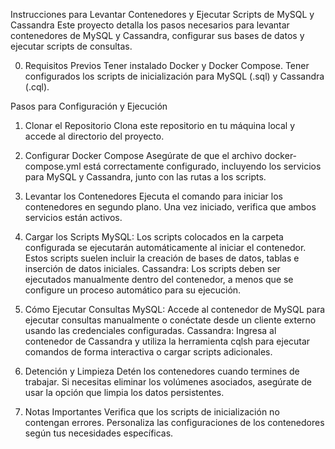 Instrucciones para Levantar Contenedores y Ejecutar Scripts de MySQL y Cassandra
Este proyecto detalla los pasos necesarios para levantar contenedores de MySQL y Cassandra, configurar sus bases de datos y ejecutar scripts de consultas.

0. Requisitos Previos
Tener instalado Docker y Docker Compose.
Tener configurados los scripts de inicialización para MySQL (.sql) y Cassandra (.cql).

Pasos para Configuración y Ejecución
1. Clonar el Repositorio
Clona este repositorio en tu máquina local y accede al directorio del proyecto.

2. Configurar Docker Compose
Asegúrate de que el archivo docker-compose.yml está correctamente configurado, incluyendo los servicios para MySQL y Cassandra, junto con las rutas a los scripts.

3. Levantar los Contenedores
Ejecuta el comando para iniciar los contenedores en segundo plano. Una vez iniciado, verifica que ambos servicios están activos.

4. Cargar los Scripts
MySQL: Los scripts colocados en la carpeta configurada se ejecutarán automáticamente al iniciar el contenedor. Estos scripts suelen incluir la creación de bases de datos, tablas e inserción de datos iniciales. Cassandra: Los scripts deben ser ejecutados manualmente dentro del contenedor, a menos que se configure un proceso automático para su ejecución.

5. Cómo Ejecutar Consultas
MySQL: Accede al contenedor de MySQL para ejecutar consultas manualmente o conéctate desde un cliente externo usando las credenciales configuradas.
Cassandra: Ingresa al contenedor de Cassandra y utiliza la herramienta cqlsh para ejecutar comandos de forma interactiva o cargar scripts adicionales.

6. Detención y Limpieza
Detén los contenedores cuando termines de trabajar.
Si necesitas eliminar los volúmenes asociados, asegúrate de usar la opción que limpia los datos persistentes.

7. Notas Importantes
Verifica que los scripts de inicialización no contengan errores.
Personaliza las configuraciones de los contenedores según tus necesidades específicas.
